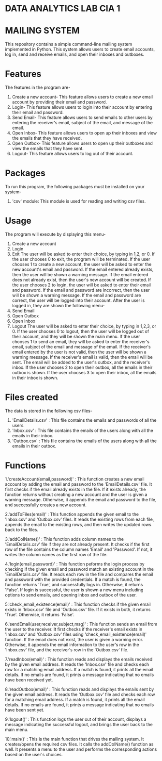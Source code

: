 # DATA ANALYTICS LAB CIA 1
# MAILING SYSTEM

This repository contains a simple command-line mailing system implemented in Python. This system allows users to create email accounts, log in, send and receive emails, and open their inboxes and outboxes.

# Features
The features in the program are-
1. Create a new account- This feature allows users to create a new email account by providing their email and password.
2. Login- This feature allows users to login into their account by entering their email and password.
3. Send Email- This feature allows users to send emails to other users by entering the receiver's email, subject of the email, and message of the email.
4. Open Inbox- This feature allows users to open up their inboxes and view the emails that they have received.
5. Open Outbox- This feature allows users to open up their outboxes and view the emails that they have sent.
6. Logout- This feature allows users to log out of their account.

# Packages
To run this program, the following packages must be installed on your system-
1. 'csv' module: This module is used for reading and writing csv files.

# Usage
The program will execute by displaying this menu-
1. Create a new account
2. Login
0. Exit
The user will be asked to enter their choice, by typing in 1,2, or 0.
If the user chooses 0 to exit, the program will be terminated.
If the user chooses 1 to create a new account, the user will be asked to enter the new account's email and password. If the email entered already exists, then the user will be shown a warning message. If the email entered does not already exist, then the user's new account will be created.
If the user chooses 2 to login, the user will be asked to enter their email and password. If the email and password are incorrect, then the user will be shown a warning message. If the email and password are correct, the user will be logged into their account.
After the user is logged in, they are shown the following menu-
1. Send Email
2. Open Outbox
3. Open Inbox
0. Logout
The user will be asked to enter their choice, by typing in 1,2,3, or 0.
If the user chooses 0 to logout, then the user will be logged out of their account, and they will be shown the main menu.
If the user chooses 1 to send an email, they will be asked to enter the receiver's email, subject of the email and message of the email. If the receiver's email entered by the user is not valid, then the user will be shown a warning message. If the receiver's email is valid, then the email will be sent. The email will be added to the user's outbox, and the receiver's inbox.
If the user chooses 2 to open their outbox, all the emails in their outbox is shown.
If the user chooses 3 to open their inbox, all the emails in their inbox is shown.

# Files created
The data is stored in the following csv files-
1. 'EmailDetails.csv' : This file contains the emails and passwords of all the users.
2. 'Inbox.csv' : This file contains the emails of the users along with all the emails in their inbox.
3. 'Outbox.csv' : This file contains the emails of the users along with all the emails in their outbox.

# Functions
1.'createAccount(email,password)' : This function creates a new email account by adding the email and password to the 'EmailDetails.csv' file. It first checks if the email already exists in the file. If it exists already, the function returns without creating a new account and the user is given a warning message. Otherwise, it appends the email and password to the file, and successfully creates a new account.

2.'addToFiles(email)' : This function appends the given email to the 'Inbox.csv' and 'Outbox.csv' files. It reads the existing rows from each file, appends the email to the existing rows, and then writes the updated rows back to the files.

3.'addColName()' : This function adds column names to the 'EmailDetails.csv' file if they are not already present. It checks if the first row of the file contains the column names 'Email' and 'Password'. If not, it writes the column names as the first row of the file.

4.'login(email,password)' : This function peforms the login process by checking if the given email and password match an existing account in the 'EmailDetails.csv' file. It reads each row in the file and compares the email and password with the provided credentials. If a match is found, the function returns 'True', and successfully logs in. Otherwise, it returns 'False'. If login is successful, the user is shown a new menu including options to send emails, and opening inbox and outbox of the user.

5.'check_email_existence(email)' : This function checks if the given email exists in 'Inbox.csv' file and 'Outbox.csv' file. If it exists in both, it returns 'True'. Otherwise, it returns 'False'.

6.'sendEmail(user,receiver,subject,msg)' : This function sends an email from the user to the receiver. It first checks if the receiver's email exists in 'Inbox.csv' and 'Outbox.csv' files using 'check_email_existence(email)' function. If the email does not exist, the user is given a warning error. Otherwise, it appends the email information to the user's row in the 'Inbox.csv' file, and the receiver's row in the 'Outbox.csv' file.

7.'readInbox(email)' : This function reads and displays the emails received by the given email address. It reads the 'Inbox.csv' file and checks each row for a matching email address. If a match is found, it prints all the email details. If no emails are found, it prints a message indicating that no emails have been received yet.

8.'readOutbox(email)' : This function reads and displays the emails sent by the given email address. It reads the 'Outbox.csv' file and checks each row for a matching email address. If a match is found, it prints all the email details. If no emails are found, it prints a message indicating that no emails have been sent yet.

9.'logout()' : This function logs the user out of their account, displays a message indicating the successful logout, and brings the user back to the main menu.

10.'main()' : This is the main function that drives the mailing system. It creates/opens the required csv files. It calls the addColName() function as well. It presents a menu to the user and performs the corresponding actions based on the user's choices.

